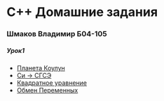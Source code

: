 # C++ Домашние задания 
### Шмаков Владимир Б04-105

##### Урок1

- [Планета Коулун](https://github.com/ShmakovVladimir/Csnussnus/blob/main/lesson_1/A.cpp)
- [Си -> СГСЭ](https://github.com/ShmakovVladimir/Csnussnus/blob/main/lesson_1/B.cpp)
- [Квадратное уравнение](https://github.com/ShmakovVladimir/Csnussnus/blob/main/lesson_1/C.cpp)
- [Обмен Переменных](https://github.com/ShmakovVladimir/Csnussnus/blob/main/lesson_1/D.cpp)